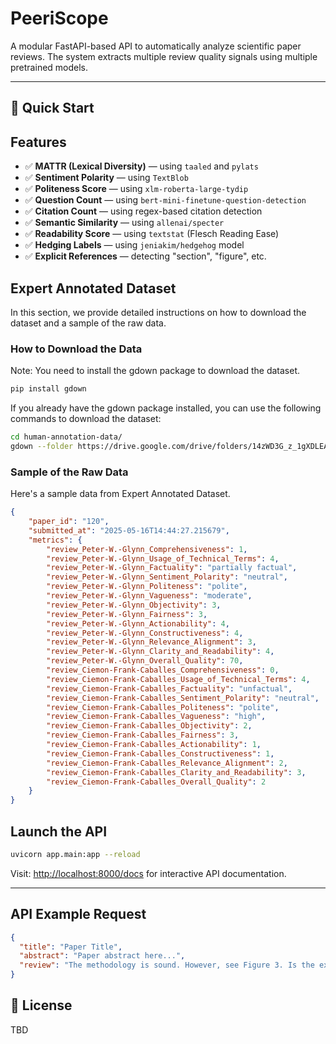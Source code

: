 # PeeriScope

A modular FastAPI-based API to automatically analyze scientific paper reviews.
The system extracts multiple review quality signals using multiple pretrained models.

---

## 🚀 Quick Start

## Features
* ✅ **MATTR (Lexical Diversity)** — using `taaled` and `pylats`
* ✅ **Sentiment Polarity** — using `TextBlob`
* ✅ **Politeness Score** — using `xlm-roberta-large-tydip`
* ✅ **Question Count** — using `bert-mini-finetune-question-detection`
* ✅ **Citation Count** — using regex-based citation detection
* ✅ **Semantic Similarity** — using `allenai/specter`
* ✅ **Readability Score** — using `textstat` (Flesch Reading Ease)
* ✅ **Hedging Labels** — using `jeniakim/hedgehog` model
* ✅ **Explicit References** — detecting "section", "figure", etc.


## Expert Annotated Dataset
In this section, we provide detailed instructions on how to download the dataset and a sample of the raw data.

### How to Download the Data
Note: You need to install the gdown package to download the dataset.
```bash
pip install gdown
```

If you already have the gdown package installed, you can use the following commands to download the dataset:
```bash
cd human-annotation-data/
gdown --folder https://drive.google.com/drive/folders/14zWD3G_z_1gXDLEAkI7lz3KK3NHkAH8w?usp=sharing
```

### Sample of the Raw Data
Here's a sample data from Expert Annotated Dataset.
```json
{
    "paper_id": "120",
    "submitted_at": "2025-05-16T14:44:27.215679",
    "metrics": {
        "review_Peter-W.-Glynn_Comprehensiveness": 1,
        "review_Peter-W.-Glynn_Usage_of_Technical_Terms": 4,
        "review_Peter-W.-Glynn_Factuality": "partially factual",
        "review_Peter-W.-Glynn_Sentiment_Polarity": "neutral",
        "review_Peter-W.-Glynn_Politeness": "polite",
        "review_Peter-W.-Glynn_Vagueness": "moderate",
        "review_Peter-W.-Glynn_Objectivity": 3,
        "review_Peter-W.-Glynn_Fairness": 3,
        "review_Peter-W.-Glynn_Actionability": 4,
        "review_Peter-W.-Glynn_Constructiveness": 4,
        "review_Peter-W.-Glynn_Relevance_Alignment": 3,
        "review_Peter-W.-Glynn_Clarity_and_Readability": 4,
        "review_Peter-W.-Glynn_Overall_Quality": 70,
        "review_Ciemon-Frank-Caballes_Comprehensiveness": 0,
        "review_Ciemon-Frank-Caballes_Usage_of_Technical_Terms": 4,
        "review_Ciemon-Frank-Caballes_Factuality": "unfactual",
        "review_Ciemon-Frank-Caballes_Sentiment_Polarity": "neutral",
        "review_Ciemon-Frank-Caballes_Politeness": "polite",
        "review_Ciemon-Frank-Caballes_Vagueness": "high",
        "review_Ciemon-Frank-Caballes_Objectivity": 2,
        "review_Ciemon-Frank-Caballes_Fairness": 3,
        "review_Ciemon-Frank-Caballes_Actionability": 1,
        "review_Ciemon-Frank-Caballes_Constructiveness": 1,
        "review_Ciemon-Frank-Caballes_Relevance_Alignment": 2,
        "review_Ciemon-Frank-Caballes_Clarity_and_Readability": 3,
        "review_Ciemon-Frank-Caballes_Overall_Quality": 2
    }
}
```

## Launch the API

```bash
uvicorn app.main:app --reload
```

Visit: [http://localhost:8000/docs](http://localhost:8000/docs) for interactive API documentation.

---


## API Example Request
```json
{
  "title": "Paper Title",
  "abstract": "Paper abstract here...",
  "review": "The methodology is sound. However, see Figure 3. Is the experiment reproducible?"
}
```


## 📄 License
TBD
